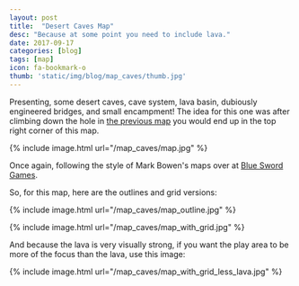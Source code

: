 ```yaml
---
layout: post
title:  "Desert Caves Map"
desc: "Because at some point you need to include lava."
date: 2017-09-17
categories: [blog]
tags: [map]
icon: fa-bookmark-o
thumb: 'static/img/blog/map_caves/thumb.jpg'
---
```


Presenting, some desert caves, cave system, lava basin, dubiously engineered bridges, and small
encampment! The idea for this one was after climbing down the hole in [the previous map](/blog/2017/09/16/map-camp.html)
you would end up in the top right corner of this map.

{% include image.html url="/map_caves/map.jpg"  %}

Once again, following the style of Mark Bowen's maps over at [Blue Sword Games](https://www.patreon.com/blueswordgames).


So, for this map, here are the outlines and grid versions:

{% include image.html url="/map_caves/map_outline.jpg"  %}

{% include image.html url="/map_caves/map_with_grid.jpg"  %}

And because the lava is very visually strong, if you want the play area to be more 
of the focus than the lava, use this image:

{% include image.html url="/map_caves/map_with_grid_less_lava.jpg"  %}
